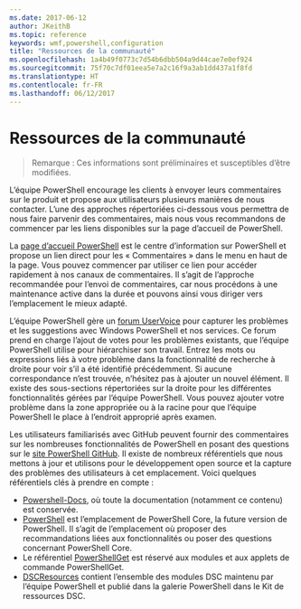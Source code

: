 ```yaml
---
ms.date: 2017-06-12
author: JKeithB
ms.topic: reference
keywords: wmf,powershell,configuration
title: "Ressources de la communauté"
ms.openlocfilehash: 1a4b49f0773c7d54b6dbb504a9d44cae7e0ef924
ms.sourcegitcommit: 75f70c7df01eea5e7a2c16f9a3ab1dd437a1f8fd
ms.translationtype: HT
ms.contentlocale: fr-FR
ms.lasthandoff: 06/12/2017
---
```

# <a name="community-resources"></a>Ressources de la communauté #
> Remarque : Ces informations sont préliminaires et susceptibles d’être modifiées.

L’équipe PowerShell encourage les clients à envoyer leurs commentaires sur le produit et propose aux utilisateurs plusieurs manières de nous contacter.
L’une des approches répertoriées ci-dessous vous permettra de nous faire parvenir des commentaires, mais nous vous recommandons de commencer par les liens disponibles sur la page d’accueil de PowerShell.  

La [page d’accueil PowerShell](https://microsoft.com/powershell) est le centre d’information sur PowerShell et propose un lien direct pour les « Commentaires » dans le menu en haut de la page. Vous pouvez commencer par utiliser ce lien pour accéder rapidement à nos canaux de commentaires.
Il s’agit de l’approche recommandée pour l’envoi de commentaires, car nous procédons à une maintenance active dans la durée et pouvons ainsi vous diriger vers l’emplacement le mieux adapté.  
 
L’équipe PowerShell gère un [forum UserVoice](https://windowsserver.uservoice.com/forums/301869-powershell/) pour capturer les problèmes et les suggestions avec Windows PowerShell et nos services. Ce forum prend en charge l’ajout de votes pour les problèmes existants, que l’équipe PowerShell utilise pour hiérarchiser son travail.
Entrez les mots ou expressions liés à votre problème dans la fonctionnalité de recherche à droite pour voir s’il a été identifié précédemment.
Si aucune correspondance n’est trouvée, n’hésitez pas à ajouter un nouvel élément. Il existe des sous-sections répertoriées sur la droite pour les différentes fonctionnalités gérées par l’équipe PowerShell.
Vous pouvez ajouter votre problème dans la zone appropriée ou à la racine pour que l’équipe PowerShell le place à l’endroit approprié après examen.

Les utilisateurs familiarisés avec GitHub peuvent fournir des commentaires sur les nombreuses fonctionnalités de PowerShell en posant des questions sur le [site PowerShell GitHub](https://github.com/powershell).
Il existe de nombreux référentiels que nous mettons à jour et utilisons pour le développement open source et la capture des problèmes des utilisateurs à cet emplacement. Voici quelques référentiels clés à prendre en compte :

* [Powershell-Docs](https://github.com/PowerShell/powershell-docs), où toute la documentation (notamment ce contenu) est conservée. 
* [PowerShell](https://github.com/PowerShell/powershell) est l’emplacement de PowerShell Core, la future version de PowerShell. Il s’agit de l’emplacement où proposer des recommandations liées aux fonctionnalités ou poser des questions concernant PowerShell Core.   
* Le référentiel [PowerShellGet](https://github.com/PowerShell/powershellget) est réservé aux modules et aux applets de commande PowerShellGet.
* [DSCResources](https://github.com/PowerShell/DscResources) contient l’ensemble des modules DSC maintenu par l’équipe PowerShell et publié dans la galerie PowerShell dans le Kit de ressources DSC.


